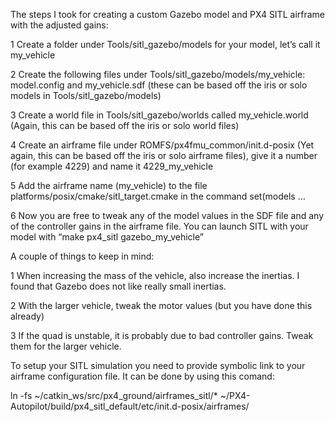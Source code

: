 The steps I took for creating a custom Gazebo model and PX4 SITL airframe with the adjusted gains:

1
Create a folder under Tools/sitl_gazebo/models for your model, let’s call it my_vehicle

2 
Create the following files under Tools/sitl_gazebo/models/my_vehicle: model.config and my_vehicle.sdf (these can be based off the iris or solo models in Tools/sitl_gazebo/models)

3 
Create a world file in Tools/sitl_gazebo/worlds called my_vehicle.world (Again, this can be based off the iris or solo world files)

4 
Create an airframe file under ROMFS/px4fmu_common/init.d-posix (Yet again, this can be based off the iris or solo airframe files), give it a number (for example 4229) and name it 4229_my_vehicle

5 
Add the airframe name (my_vehicle) to the file platforms/posix/cmake/sitl_target.cmake in the command set(models …

6
Now you are free to tweak any of the model values in the SDF file and any of the controller gains in the airframe file.
You can launch SITL with your model with “make px4_sitl gazebo_my_vehicle”



A couple of things to keep in mind:

1 
When increasing the mass of the vehicle, also increase the inertias. I found that Gazebo does not like really small inertias.

2 
With the larger vehicle, tweak the motor values (but you have done this already)

3 
If the quad is unstable, it is probably due to bad controller gains. Tweak them for the larger vehicle.






To setup your SITL simulation you need to provide symbolic link to your airframe configuration file.
It can be done by using this comand:

ln -fs ~/catkin_ws/src/px4_ground/airframes_sitl/* ~/PX4-Autopilot/build/px4_sitl_default/etc/init.d-posix/airframes/